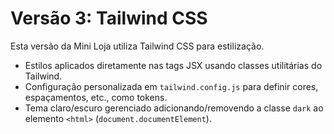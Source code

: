 # Versão 3: Tailwind CSS

Esta versão da Mini Loja utiliza Tailwind CSS para estilização.

- Estilos aplicados diretamente nas tags JSX usando classes utilitárias do Tailwind.
- Configuração personalizada em `tailwind.config.js` para definir cores, espaçamentos, etc., como tokens.
- Tema claro/escuro gerenciado adicionando/removendo a classe `dark` ao elemento `<html>` (`document.documentElement`).
